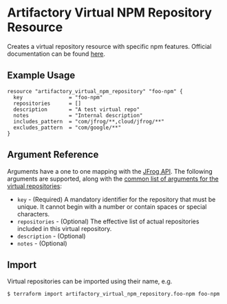 # Artifactory Virtual NPM Repository Resource

Creates a virtual repository resource with specific npm features.
Official documentation can be found [here](https://www.jfrog.com/confluence/display/JFROG/npm+Registry#npmRegistry-VirtualnpmRegistry).

## Example Usage

```hcl
resource "artifactory_virtual_npm_repository" "foo-npm" {
  key               = "foo-npm"
  repositories      = []
  description       = "A test virtual repo"
  notes             = "Internal description"
  includes_pattern  = "com/jfrog/**,cloud/jfrog/**"
  excludes_pattern  = "com/google/**"
}
```

## Argument Reference

Arguments have a one to one mapping with the [JFrog API](https://www.jfrog.com/confluence/display/RTF/Repository+Configuration+JSON). 
The following arguments are supported, along with the [common list of arguments for the virtual repositories](virtual.md):

* `key` - (Required) A mandatory identifier for the repository that must be unique. It cannot begin with a number or
  contain spaces or special characters.
* `repositories` - (Optional) The effective list of actual repositories included in this virtual repository.
* `description` - (Optional)
* `notes` - (Optional)

## Import

Virtual repositories can be imported using their name, e.g.

```
$ terraform import artifactory_virtual_npm_repository.foo-npm foo-npm
```
